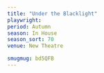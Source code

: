 ```yaml
---
title: "Under the Blacklight"
playwright:
period: Autumn
season: In House
season_sort: 70
venue: New Theatre

smugmug: bd5QFB
---
```

